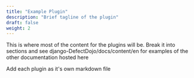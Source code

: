 ```yaml
---
title: "Example Plugin"
description: "Brief tagline of the plugin"
draft: false
weight: 2
---
```


This is where most of the content for the plugins will be. Break it into sections and see django-DefectDojo/docs/content/en for examples of the other documentation hosted here

Add each plugin as it's own markdown file 